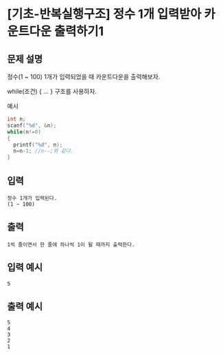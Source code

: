 # [기초-반복실행구조] 정수 1개 입력받아 카운트다운 출력하기1

## 문제 설명
정수(1 ~ 100) 1개가 입력되었을 때 카운트다운을 출력해보자.


while(조건)
{
  ...
}
구조를 사용하자.

예시
```c
int n;
scanf("%d", &n);
while(n!=0)
{
  printf("%d", n);
  n=n-1; //n--;와 같다.
}
```

## 입력
	정수 1개가 입력된다.
	(1 ~ 100)
## 출력
	1씩 줄이면서 한 줄에 하나씩 1이 될 때까지 출력한다.

## 입력 예시
	5
## 출력 예시
	5
	4
	3
	2
	1